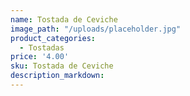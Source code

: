 ```yaml
---
name: Tostada de Ceviche
image_path: "/uploads/placeholder.jpg"
product_categories:
  - Tostadas
price: '4.00'
sku: Tostada de Ceviche
description_markdown:
---
```

